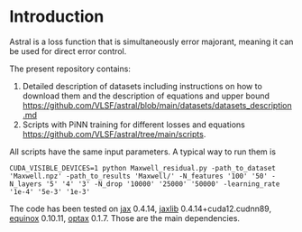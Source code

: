 # Introduction

Astral is a loss function that is simultaneously error majorant, meaning it can be used for direct error control.

The present repository contains:
1. Detailed description of datasets including instructions on how to download them and the description of equations and upper bound https://github.com/VLSF/astral/blob/main/datasets/datasets_description.md
2. Scripts with PiNN training for different losses and equations https://github.com/VLSF/astral/tree/main/scripts.

All scripts have the same input parameters. A typical way to run them is

```shell
CUDA_VISIBLE_DEVICES=1 python Maxwell_residual.py -path_to_dataset 'Maxwell.npz' -path_to_results 'Maxwell/' -N_features '100' '50' -N_layers '5' '4' '3' -N_drop '10000' '25000' '50000' -learning_rate '1e-4' '5e-3' '1e-3'
```

The code has been tested on [jax](https://github.com/google/jax) 0.4.14, [jaxlib](https://github.com/google/jax) 0.4.14+cuda12.cudnn89, [equinox](https://github.com/patrick-kidger/equinox) 0.10.11, [optax](https://github.com/google-deepmind/optax) 0.1.7. Those are the main dependencies.
